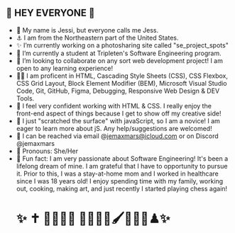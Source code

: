 ## 🎇 HEY EVERYONE 🎇

- 🎀 My name is Jessi, but everyone calls me Jess.
- ⚓ I am from the Northeastern part of the United States.
- ✨ I’m currently working on a photosharing site called "se_project_spots"
- 🌱 I’m currently a student at Tripleten's Software Engineering program.
- 👯 I’m looking to collaborate on any sort web development project! I am open to any learning experience!
- 👩‍💻 I am proficent in HTML, Cascading Style Sheets (CSS), CSS Flexbox, CSS Grid Layout, Block Element Modifier (BEM), Microsoft Visual Studio Code, Git, GitHub, Figma, Debugging, Responsive Web Design & DEV Tools.
- 💜 I feel very confident working with HTML & CSS. I really enjoy the front-end aspect of things because I get to show off my creative side!
- 🤔 I just "scratched the surface" with javaScript, so I am a novice! I am eager to learn more about jS. Any help/suggestions are welcomed! 
- 💌 I can be reached via email @jemaxmars@icloud.com or on Discord @jemaxmars
- 🫶 Pronouns: She/Her
- 💫 Fun fact: I am very passionate about Software Engineering! It's been a lifelong dream of mine. I am grateful that I have to opportunity to pursue it. Prior to this, I was a stay-at-home mom and I worked in healthcare since I was 18 years old! I enjoy spending time with my family, working out, cooking, making art, and just recently I started playing chess again!
  # ✨ ✝ 👨‍👩‍👧‍👦 👩‍💻🏋️‍♀️🖌🍭👩‍🍳♟✨

